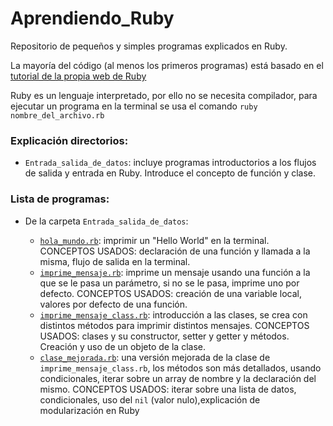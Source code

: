 # Aprendiendo_Ruby

Repositorio de pequeños y simples programas explicados en Ruby.  

La mayoría del código (al menos los primeros programas) está basado en el [tutorial de la propia web de Ruby](https://www.ruby-lang.org/en/documentation/quickstart/) 

Ruby es un lenguaje interpretado, por ello no se necesita compilador, para ejecutar un programa en la terminal se usa el comando `ruby nombre_del_archivo.rb`

### **Explicación directorios:**

- `Entrada_salida_de_datos`: incluye programas introductorios a los flujos de salida y entrada en Ruby. Introduce el concepto de función y clase.

### **Lista de programas:**  

- De la carpeta `Entrada_salida_de_datos`:  

	- [`hola_mundo.rb`](Entrada_salida_de_datos/hola_mundo.rb): imprimir un "Hello World" en la terminal. CONCEPTOS USADOS: declaración de una función y llamada a la misma, flujo de salida en la terminal.   
	- [`imprime_mensaje.rb`](Entrada_salida_de_datos/imprime_mensaje.rb): imprime un mensaje usando una función a la que se le pasa un parámetro, si no se le pasa, imprime uno por defecto. CONCEPTOS USADOS: creación de una variable local, valores por defecto de una función.  
	- [`imprime_mensaje_class.rb`](Entrada_salida_de_datos/imprime_mensaje_class.rb): introducción a las clases, se crea con distintos métodos para imprimir distintos mensajes. CONCEPTOS USADOS: clases y su constructor, setter y getter y métodos. Creación y uso de un objeto de la clase.  
	- [`clase_mejorada.rb`](Entrada_salida_de_datos/clase_mejorada.rb): una versión mejorada de la clase de `imprime_mensaje_class.rb`, los métodos son más detallados, usando condicionales, iterar sobre un array de nombre y la declaración del mismo. CONCEPTOS USADOS: iterar sobre una lista de datos, condicionales, uso del `nil` (valor nulo),explicación de modularización en Ruby